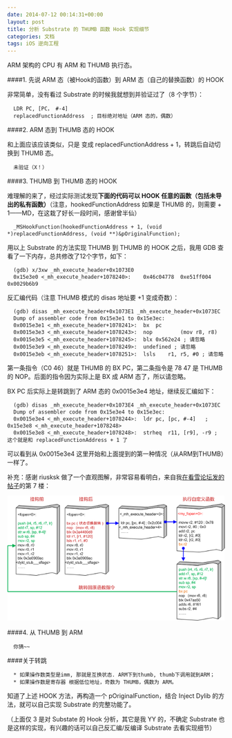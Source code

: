 ```yaml
---
date: 2014-07-12 00:14:31+00:00
layout: post
title: 分析 Substrate 的 THUMB 函数 Hook 实现细节
categories: 文档
tags: iOS 逆向工程
---
```


ARM 架构的 CPU 有 ARM 和 THUMB 执行态。

####1. 先说 ARM 态（被Hook的函数）到 ARM 态（自己的替换函数）的 HOOK

  非常简单，没有看过 Substrate 的时候我就想到并验证过了（8 个字节）：

      LDR PC, [PC， #-4]
      replacedFunctionAddress  ; 目标绝对地址（ARM 态的，偶数）
      
####2. ARM 态到 THUMB 态的 HOOK

  和上面应该应该类似，只是   变成 replacedFunctionAddress + 1，转跳后自动切换到 THUMB 态。

      未验证（X！）
      
####3. THUMB 到 THUMB 态的 HOOK

  难理解的来了，经过实际测试发现**下面的代码可以 HOOK 任意的函数（包括未导出的私有函数）**（注意，hookedFunctionAddress 如果是 THUMB 的，则需要 + 1——MD，在这栽了好长一段时间，感谢曾半仙）

      _MSHookFunction(hookedFunctionAddress + 1, (void *)replacedFunctionAddress, (void **)&pOriginalFunction); 
      
  用以上 Substrate 的方法实现 THUMB 到 THUMB 的 HOOK 之后，我用 GDB 查看了一下内存，总共修改了12个字节，如下：
 
      (gdb) x/3xw _mh_execute_header+0x1073E0
      0x15e3e0 <_mh_execute_header+1078240>:	0x46c04778	0xe51ff004	0x0029b6b9  
      
  反汇编代码（注意 THUMB 模式的 disas 地址要 +1 变成奇数）：
  
      (gdb) disas _mh_execute_header+0x1073E1 _mh_execute_header+0x1073EC
      Dump of assembler code from 0x15e3e1 to 0x15e3ec:
      0x0015e3e1 <_mh_execute_header+1078241>:	bx	pc
      0x0015e3e3 <_mh_execute_header+1078243>:	nop			(mov r8, r8) 
      0x0015e3e5 <_mh_execute_header+1078245>:	blx	0x562e24 ; 请忽略
      0x0015e3e9 <_mh_execute_header+1078249>:	undefined ; 请忽略
      0x0015e3eb <_mh_execute_header+1078251>:	lsls	r1, r5, #0 ; 请忽略

  第一条指令（C0 46）就是 THUMB 的 BX PC，第二条指令是 78 47 是 THUMB 的 NOP。后面的指令因为实际上是 BX 成 ARM 态了，所以请忽略。

  BX PC 后实际上是转跳到了 ARM 态的 0x0015e3e4 地址，继续反汇编如下：
  
      (gdb) disas _mh_execute_header+0x1073E4 _mh_execute_header+0x1073EC
      Dump of assembler code from 0x15e3e4 to 0x15e3ec:
      0x0015e3e4 <_mh_execute_header+1078244>:	ldr	pc, [pc, #-4]	; 0x15e3e8 <_mh_execute_header+1078248>
      0x0015e3e8 <_mh_execute_header+1078248>:	strheq	r11, [r9], -r9 ; 这个就是和 replacedFunctionAddress + 1 了
      
  可以看到从 0x0015e3e4 这里开始和上面提到的第一种情况（从ARM到THUMB）一样了。

  补充：感谢 riusksk 做了一个直观图解，非常容易看明白，来自我[在看雪论坛发的帖子](http://www.kanxue.com/bbs/showthread.php?t=185014&langid=3)的第 7 楼：
  
  ![](/assets/ThumbHook.png)
      
####4. 从 THUMB 到 ARM
  
      你猜~~

####关于转跳

      * 如果操作数类型是imm, 那就是互换状态. ARM下到thumb, thumb下调用就到ARM；
      * 如果操作数是寄存器 根据低位地址，奇数为 THUMB，偶数为 ARM。
  
知道了上述 HOOK 方法，再构造一个 pOriginalFunction，结合 Inject Dylib 的方法，就可以自己实现 Substrate 的完整功能了。

（上面仅 3 是对 Substate 的 Hook 分析，其它是我 YY 的，不确定 Substrate 也是这样的实现，有兴趣的话可以自己反汇编/反编译 Substrate 去看实现细节）
